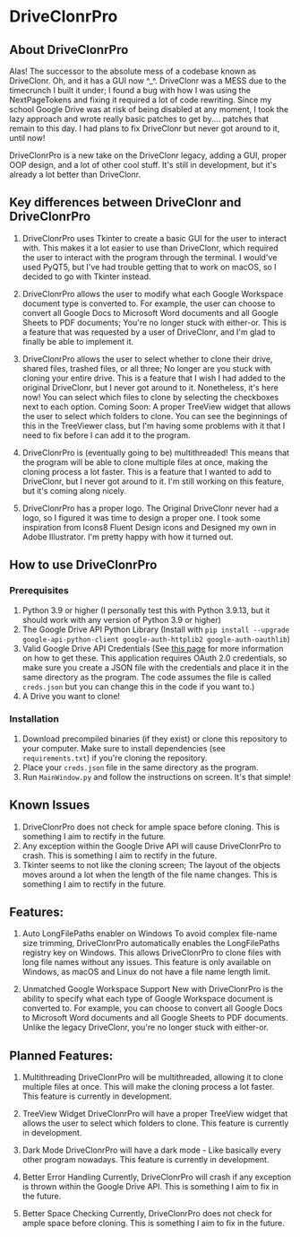 # DriveClonrPro
## About DriveClonrPro
Alas! The successor to the absolute mess of a codebase known as DriveClonr. Oh, and it has a GUI now ^_^. DriveClonr was a MESS due to the timecrunch I built it under; I found a bug with how I was using the NextPageTokens and fixing it required a lot of code rewriting. Since my school Google Drive was at risk of being disabled at any moment, I took the lazy approach and wrote really basic patches to get by.... patches that remain to this day. I had plans to fix DriveClonr but never got around to it, until now! 

DriveClonrPro is a new take on the DriveClonr legacy, adding a GUI, proper OOP design, and a lot of other cool stuff. It's still in development, but it's already a lot better than DriveClonr.

## Key differences between DriveClonr and DriveClonrPro
1. DriveClonrPro uses Tkinter to create a basic GUI for the user to interact with. This makes it a lot easier to use than DriveClonr, which required the user to interact with the program through the terminal. I would've used PyQT5, but I've had trouble getting that to work on macOS, so I decided to go with Tkinter instead.

2. DriveClonrPro allows the user to modify what each Google Workspace document type is converted to. For example, the user can choose to convert all Google Docs to Microsoft Word documents and all Google Sheets to PDF documents; You're no longer stuck with either-or. This is a feature that was requested by a user of DriveClonr, and I'm glad to finally be able to implement it.

3. DriveClonrPro allows the user to select whether to clone their drive, shared files, trashed files, or all three; No longer are you stuck with cloning your entire drive. This is a feature that I wish I had added to the original DriveClonr, but I never got around to it. Nonetheless, it's here now! You can select which files to clone by selecting the checkboxes next to each option.
Coming Soon: A proper TreeView widget that allows the user to select which folders to clone. You can see the beginnings of this in the TreeViewer class, but I'm having some problems with it that I need to fix before I can add it to the program.

4. DriveClonrPro is (eventually going to be) multithreaded! This means that the program will be able to clone multiple files at once, making the cloning process a lot faster. This is a feature that I wanted to add to DriveClonr, but I never got around to it. I'm still working on this feature, but it's coming along nicely.

5. DriveClonrPro has a proper logo. The Original DriveClonr never had a logo, so I figured it was time to design a proper one. I took some inspiration from Icons8 Fluent Design icons and Designed my own in Adobe Illustrator. I'm pretty happy with how it turned out.

## How to use DriveClonrPro

### Prerequisites
1. Python 3.9 or higher (I personally test this with Python 3.9.13, but it should work with any version of Python 3.9 or higher)
2. The Google Drive API Python Library (Install with `pip install --upgrade google-api-python-client google-auth-httplib2 google-auth-oauthlib`)
3. Valid Google Drive API Credentials (See [this page](https://developers.google.com/workspace/guides/create-credentials) for more information on how to get these. This application requires OAuth 2.0 credentials, so make sure you create a JSON file with the credentials and place it in the same directory as the program. The code assumes the file is called `creds.json` but you can change this in the code if you want to.)
4. A Drive you want to clone! 

### Installation
1. Download precompiled binaries (if they exist) or clone this repository to your computer. Make sure to install dependencies (see `requirements.txt`) if you're cloning the repository.
2. Place your `creds.json` file in the same directory as the program.
3. Run `MainWindow.py` and follow the instructions on screen. It's that simple! 

## Known Issues
1. DriveClonrPro does not check for ample space before cloning. This is something I aim to rectify in the future.
2. Any exception within the Google Drive API will cause DriveClonrPro to crash. This is something I aim to rectify in the future.
3. Tkinter seems to not like the cloning screen; The layout of the objects moves around a lot when the length of the file name changes. This is something I aim to rectify in the future.

## Features:

1. Auto LongFilePaths enabler on Windows
    To avoid complex file-name size trimming, DriveClonrPro automatically enables the LongFilePaths registry key on Windows. This allows DriveClonrPro to clone files with long file names without any issues. This feature is only available on Windows, as macOS and Linux do not have a file name length limit.

2. Unmatched Google Workspace Support
    New with DriveClonrPro is the ability to specify what each type of Google Workspace document is converted to. For example, you can choose to convert all Google Docs to Microsoft Word documents and all Google Sheets to PDF documents. Unlike the legacy DriveClonr, you're no longer stuck with either-or. 
## Planned Features:

1. Multithreading
    DriveClonrPro will be multithreaded, allowing it to clone multiple files at once. This will make the cloning process a lot faster. This feature is currently in development.

2. TreeView Widget
    DriveClonrPro will have a proper TreeView widget that allows the user to select which folders to clone. This feature is currently in development.

3. Dark Mode
    DriveClonrPro will have a dark mode - Like basically every other program nowadays. This feature is currently in development.

4. Better Error Handling
    Currently, DriveClonrPro will crash if any exception is thrown within the Google Drive API. This is something I aim to fix in the future.

5. Better Space Checking
    Currently, DriveClonrPro does not check for ample space before cloning. This is something I aim to fix in the future.